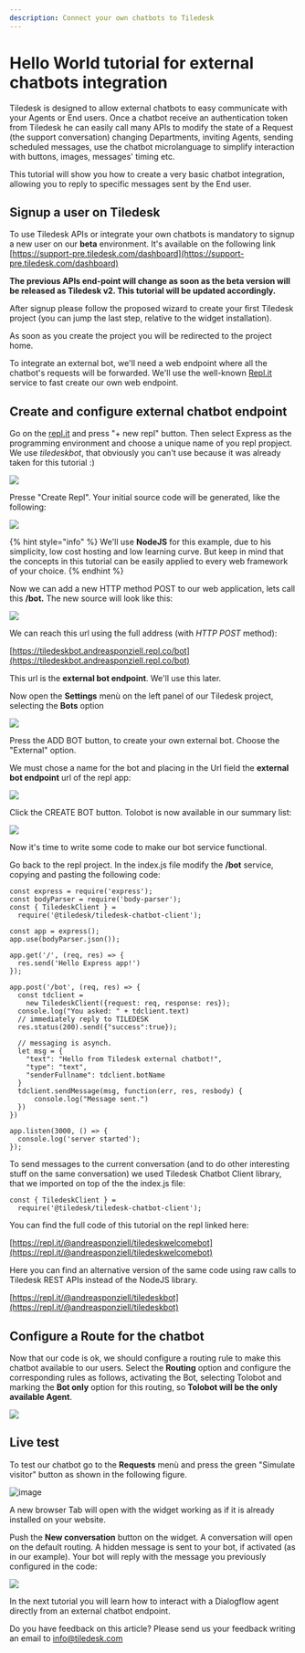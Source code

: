 ```yaml
---
description: Connect your own chatbots to Tiledesk
---
```


# Hello World tutorial for external chatbots integration

Tiledesk is designed to allow external chatbots to easy communicate with your Agents or End users. Once a chatbot receive an authentication token from Tiledesk he can easily call many APIs to modify the state of a Request \(the support conversation\) changing Departments, inviting Agents, sending scheduled messages, use the chatbot microlanguage to simplify interaction with buttons, images, messages' timing etc.

This tutorial will show you how to create a very basic chatbot integration, allowing you to reply to specific messages sent by the End user.

## Signup a user on Tiledesk

To use Tiledesk APIs or integrate your own chatbots is mandatory to signup a new user on our **beta** environment. It's available on the following link [https://support-pre.tiledesk.com/dashboard](https://support-pre.tiledesk.com/dashboard)

**The previous APIs end-point will change as soon as the beta version will be released as Tiledesk v2. This tutorial will be updated accordingly.**

After signup please follow the proposed wizard to create your first Tiledesk project \(you can jump the last step, relative to the widget installation\).

As soon as you create the project you will be redirected to the project home.

To integrate an external bot, we'll need a web endpoint where all the chatbot's requests will be forwarded. We'll use the well-known [Repl.it](https://repl.it) service to fast create our own web endpoint.

## Create and configure external chatbot endpoint

Go on the [repl.it](https://repl.it) and press "+ new repl" button. Then select Express as the programming environment and choose a unique name of you repl propject. We use _tiledeskbot_, that obviously you can't use because it was already taken for this tutorial :\)

![](https://user-images.githubusercontent.com/32564846/79107072-fdbdb200-7d73-11ea-8455-919598937ecf.png)

Presse "Create Repl". Your initial source code will be generated, like the following:

![](https://user-images.githubusercontent.com/32564846/78982318-26e70400-7b22-11ea-9669-3d82c6223b90.png)

{% hint style="info" %}
We'll use **NodeJS** for this example, due to his simplicity, low cost hosting and low learning curve. But keep in mind that the concepts in this tutorial can be easily applied to every web framework of your choice.
{% endhint %}

Now we can add a new HTTP method POST to our web application, lets call this **/bot.** The new source will look like this:

![](https://user-images.githubusercontent.com/32564846/78982427-657cbe80-7b22-11ea-859e-3041a51ca09c.png)

We can reach this url using the full address \(with _HTTP POST_ method\):

[https://tiledeskbot.andreasponziell.repl.co/bot](https://tiledeskbot.andreasponziell.repl.co/bot)

This url is the **external bot endpoint**. We'll use this later.

Now open the **Settings** menù on the left panel of our Tiledesk project, selecting the **Bots** option

![](https://user-images.githubusercontent.com/32564846/78983111-d7093c80-7b23-11ea-9839-2bf132961f88.png)

Press the ADD BOT button, to create your own external bot. Choose the "External" option.

We must chose a name for the bot and placing in the Url field the **external bot endpoint** url of the repl app:

![](https://user-images.githubusercontent.com/32564846/78983158-f1dbb100-7b23-11ea-8a81-5c4141ebadf3.png)

Click the CREATE BOT button. Tolobot is now available in our summary list:

![](https://user-images.githubusercontent.com/32564846/78983199-0455ea80-7b24-11ea-9e4a-dae6748d5237.png)

Now it's time to write some code to make our bot service functional.

Go back to the repl project. In the index.js file modify the **/bot** service, copying and pasting the following code:

```text
const express = require('express');
const bodyParser = require('body-parser');
const { TiledeskClient } = 
  require('@tiledesk/tiledesk-chatbot-client');

const app = express();
app.use(bodyParser.json());

app.get('/', (req, res) => {
  res.send('Hello Express app!')
});

app.post('/bot', (req, res) => {
  const tdclient = 
    new TiledeskClient({request: req, response: res});
  console.log("You asked: " + tdclient.text)
  // immediately reply to TILEDESK
  res.status(200).send({"success":true});

  // messaging is asynch.
  let msg = {
    "text": "Hello from Tiledesk external chatbot!",
    "type": "text",
    "senderFullname": tdclient.botName
  }
  tdclient.sendMessage(msg, function(err, res, resbody) {
      console.log("Message sent.")
  })
})

app.listen(3000, () => {
  console.log('server started');
});
```

To send messages to the current conversation \(and to do other interesting stuff on the same conversation\) we used Tiledesk Chatbot Client library, that we imported on top of the the index.js file:

```text
const { TiledeskClient } = 
  require('@tiledesk/tiledesk-chatbot-client');
```

You can find the full code of this tutorial on the repl linked here:

[https://repl.it/@andreasponziell/tiledeskwelcomebot](https://repl.it/@andreasponziell/tiledeskwelcomebot)

Here you can find an alternative version of the same code using raw calls to Tiledesk REST APIs instead of the NodeJS library.

[https://repl.it/@andreasponziell/tiledeskbot](https://repl.it/@andreasponziell/tiledeskbot)

## Configure a Route for the chatbot

Now that our code is ok, we should configure a routing rule to make this chatbot available to our users. Select the **Routing** option and configure the corresponding rules as follows, activating the Bot, selecting Tolobot and marking the **Bot only** option for this routing, so **Tolobot will be the only available Agent**.

![](https://user-images.githubusercontent.com/32564846/78983393-6a427200-7b24-11ea-9aa6-79bc08e1ae30.png)

## Live test

To test our chatbot go to the **Requests** menù and press the green "Simulate visitor" button as shown in the following figure.

![image](https://user-images.githubusercontent.com/32564846/78983453-86461380-7b24-11ea-8408-5f2a9bd7eae2.png)

A new browser Tab will open with the widget working as if it is already installed on your website.

Push the **New conversation** button on the widget. A conversation will open on the default routing. A hidden message is sent to your bot, if activated \(as in our example\). Your bot will reply with the message you previously configured in the code:

![](https://user-images.githubusercontent.com/32564846/78983508-a37ae200-7b24-11ea-90d7-29891c8612b7.png)

In the next tutorial you will learn how to interact with a Dialogflow agent directly from an external chatbot endpoint.

Do you have feedback on this article? Please send us your feedback writing an email to info@tiledesk.com

